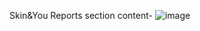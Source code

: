 Skin&You Reports section content-
![image](https://github.com/ItsMeRaseeca/SkinAndYou/assets/142300062/2f458c4c-0915-4263-9216-df318085cf94)
